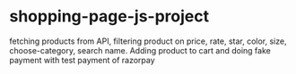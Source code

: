 # shopping-page-js-project
fetching products from API, filtering product on price, rate, star, color, size, choose-category, search name. Adding product to cart and doing fake payment with test payment of razorpay
